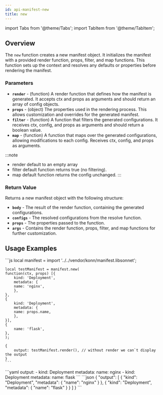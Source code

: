 ```yaml
---
id: api-manifest-new
title: new
---
```


import Tabs from '@theme/Tabs';
import TabItem from '@theme/TabItem';


## Overview
The `new` function creates a new manifest object. It initializes the manifest with a provided render function, props, filter, and map functions. This function sets up the context and resolves any defaults or properties before rendering the manifest.
### Parameters
- **`render`** - (function) A render function that defines how the manifest is generated. It accepts ctx and props as arguments and should return an array of config objects.
- **`props`** - (object) The properties used in the rendering process. This allows customization and overrides for the generated manifest.
- **`filter`** - (function) A function that filters the generated configurations. It receives ctx, config, and props as arguments and should return a boolean value.
- **`map`** - (function) A function that maps over the generated configurations, allowing modifications to each config. Receives ctx, config, and props as arguments. 


:::note
- render default to an empty array
- filter default function returns true (no filtering).
- map default function returns the config unchanged.
:::
### Return Value
Returns a new manifest object with the following structure:

- **`body`** - The result of the render function, containing the generated configurations.
- **`configs`** - The resolved configurations from the resolve function.
- **`props`** - The properties passed to the function.
- **`args`** - Contains the render function, props, filter, and map functions for further customization.
## Usage Examples

<Tabs>
  <TabItem value="jsonnet" label="Jsonnet" default>
    ```js
    local manifest = import '../../vendor/konn/manifest.libsonnet';

    local testManifest = manifest.new(
    function(ctx, props) [{
        kind: 'Deployment',
        metadata: {
        name: 'nginx',
        },
    }, 
    {
        kind: 'Deployment',
        metadata: {
        name: props.name,
        },
    }],
    {
        name: 'flask',
    },
    );

    {
        output: testManifest.render(), // without render we can`t display the output
    }
    ``` 
  </TabItem>
  <TabItem value="yaml" label="YAML Output">
    ```yaml
    output:
    - kind: Deployment
        metadata:
        name: nginx
    - kind: Deployment
        metadata:
        name: flask
    ```
  </TabItem>
  <TabItem value="json" label="JSON Output">
    ```json
    {
    "output": [
        {
            "kind": "Deployment",
            "metadata": {
                "name": "nginx"
            }
        },
        {
            "kind": "Deployment",
            "metadata": {
                "name": "flask"
            }
        }
    ]
    }
    ```
  </TabItem>
</Tabs>

